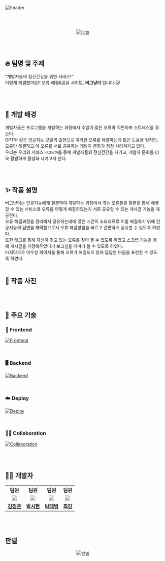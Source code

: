 ![header](https://capsule-render.vercel.app/api?type=waving&color=gradient&height=300&section=header&text=2024%20%EB%A9%8B%EC%9F%81%EC%9D%B4%20%EC%82%AC%EC%9E%90%EC%B2%98%EB%9F%BC%20%EC%A4%91%EC%95%99%ED%86%A4%20%EB%B2%84%EA%B7%B8%EB%83%A5%EC%9D%B4&fontSize=45&fontAlignY=40&desc=%EC%9A%B0%EC%8A%B9%EB%83%A5%EC%9D%B4&descAlign=80)

<br><br>
<div align="center">
  
[![Hits](https://hits.seeyoufarm.com/api/count/incr/badge.svg?url=https%3A%2F%2Fgithub.com%2FWinnerCat&count_bg=%2379C83D&title_bg=%23555555&icon=github.svg&icon_color=%23E7E7E7&title=hits&edge_flat=false)](https://hits.seeyoufarm.com)
  
</div>
<br><br>

## :fire: 팀명 및 주제

“개발자들의 정신건강을 위한 서비스!” </br>
이렇게 해결했어요!! 오류 해결&공유 사이트, **버그냥이** 입니다.🐱
</br>

<br><br>

## :raised_hands: 개발 배경

개발자들은 프로그램을 개발하는 과정에서 수없이 많은 오류와 직면하며 스트레스를 겪는다.  
GPT와 같은 인공지능 모델의 출현으로 이러한 오류를 해결하는데 많은 도움을 얻지만, 오류만 해결하고 이 오류를 서로 공유하는 개발자 문화가 점점 사라져가고 있다.  
우리는 우리의 서비스 `버그냥이`를 통해 개발자들의 정신건강을 지키고, 개발자 문화를 더욱 활발하게 활성화 시키고자 한다.

<br><br>

## ✨ 작품 설명

버그냥이는 인공지능에게 질문하여 개발하는 과정에서 겪는 오류들을 질문을 통해 해결할 수 있는 서비스와 오류를 어떻게 해결하였는지 서로 공유할 수 있는 게시글 기능을 제공한다.  
오류 해결과정을 정리해서 공유하는데에 많은 시간이 소요되므로 이를 해결하기 위해 인공지능의 답변을 채택함으로서 오류 해결방법을 빠르고 간편하게 공유할 수 있도록 하였다.  
또한 태그를 통해 자신이 겪고 있는 오류를 찾아 볼 수 있도록 하였고 스크랩 기능을 통해 게시글을 저장해두었다가 보고싶을 때마다 볼 수 있도록 하였다.  
마지막으로 아우성 페이지를 통해 오류가 해결되지 않아 답답한 마음을 표현할 수 있도록 하였다.
<br><br>

## 👀 작품 사진

<div align="center">


</div>

<br><br>


## 🦾 주요 기술
### 📱 Frontend
[![Frontend](https://skillicons.dev/icons?i=react,js,html,css)](https://skillicons.dev)

<br>

### 🖥️ Backend
[![Backend](https://skillicons.dev/icons?i=java,spring,gradle,yaml)](https://skillicons.dev)

<br>

### ☁️ Deploy
[![Deploy](https://skillicons.dev/icons?i=aws,linux,mysql,docker)](https://skillicons.dev)

<br>

### 💁‍♀️ Collaboration
[![Collaboration](https://skillicons.dev/icons?i=github,discord,figma,notion)](https://skillicons.dev)

<br><br>

## 🧑‍💻 개발자

<table width="50%" align="center">
    <tr>
        <td align="center"><b>팀원</b></td>
        <td align="center"><b>팀원</b></td>
        <td align="center"><b>팀원</b></td>
        <td align="center"><b>팀원</b></td>
    </tr>
    <tr>
        <td align="center"><img src="https://avatars.githubusercontent.com/u/176015327?v=4"></td>
        <td align="center"><img src="https://avatars.githubusercontent.com/u/93407332?v=4"></td>
        <td align="center"><img src="https://avatars.githubusercontent.com/u/95863810?v=4"></td>
        <td align="center"><img src="https://avatars.githubusercontent.com/u/109474668?v=4"></td>
    </tr>
    <tr>
        <td align="center"><b><a href="https://github.com/jungeun-e">김정은</a></b></td>
        <td align="center"><b><a href="https://github.com/boxion">박시현</a></b></td>
        <td align="center"><b><a href="https://github.com/Beomtae">박태범</a></b></td>
        <td align="center"><b><a href="https://github.com/y2hscmtk">최강</a></b></td>
    </tr>
</table>


<br><br>

## 판넬

<div align="center">

![판넬](https://github.com/SumNote/.github/assets/98332877/81bed393-7972-4080-b336-78cf63212580)

